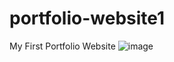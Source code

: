 # portfolio-website1
My First Portfolio Website 
![image](https://github.com/Jay-Leigh/portfolio-website1/assets/88314828/7f71ab35-4fc5-40ad-92b7-d9ad85fc1bfc)
